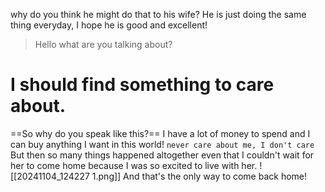 why do you think he might do that to his wife? He is just doing the same thing everyday, I hope he is good and excellent! 
> Hello what are you talking about?

# I should find something to care about.
==So why do you speak like this?== I have a lot of money to spend and I can buy anything I want in this world! ```never care about me, I don't care```
But then so many things happened altogether even that I couldn't wait for her to come home because I was so excited to live with her.
![[20241104_124227 1.png]]
And that's the only way to come back home!
